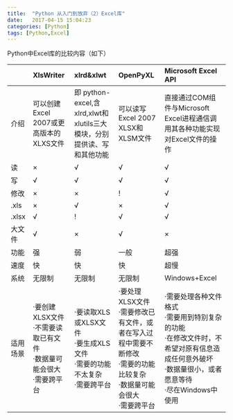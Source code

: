 ```yaml
---
title:  "Python 从入门到放弃（2）Excel库"
date:   2017-04-15 15:04:23
categories: [Python]
tags: [Python,Excel]
---
```


Python中Excel库的比较内容（如下）

||XlsWriter|xlrd&xlwt|OpenPyXL|Microsoft Excel API|
|-|:-|:-|:-|:-|
|介绍|可以创建Excel 2007或更高版本的XLXS文件|即 python-excel,含xlrd,xlwt和xlutils三大模块，分别提供读、写和其他功能|可以读写Excel 2007 XLSX和XLSM文件|直接通过COM组件与Microsoft Excel进程通信调用其各种功能实现对Excel文件的操作|
|读|×|√|√|√|
|写|√|√|√|√|
|修改|×|×|!|√|
|.xls|×|√|×|√|
|.xlsx|√|!|√|√|
|大文件|√|×|√|×|
|功能|强|弱|一般|超强|
|速度|快|快|快|超慢|
|系统|无限制|无限制|无限制|Windows+Excel|
|适用场景|·要创建XLSX文件<br>·不需要读取已有文件<br>·数据量可能会很大<br>·需要跨平台|·要读取XLS或XLSX文件<br>·要生成XLS文件<br>·需要的功能不太复杂<br>·需要跨平台|·要处理XLSX文件<br>·需要修改已有文件，或者在写入过程中需要不断修改<br>·需要的功能比较复杂<br>·数据量可能会很大<br>·需要跨平台|·需要处理各种文件格式<br>·需要用到特别复杂的功能<br>·在修改文件时，不希望对原有信息造成任何意外破坏<br>·数据量很小，或者愿意等待<br>·尽在Windows中使用|
